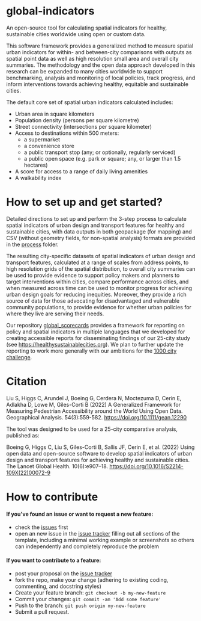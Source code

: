 # global-indicators

An open-source tool for calculating spatial indicators for healthy, sustainable cities worldwide using open or custom data.

This software framework provides a generalized method to measure spatial urban indicators for within- and between-city comparisons with outputs as spatial point data as well as high resolution small area and overall city summaries. The methodology and the open data approach developed in this research can be expanded to many cities worldwide to support benchmarking, analysis and monitoring of local policies, track progress, and inform interventions towards achieving healthy, equitable and sustainable cities.

The default core set of spatial urban indicators calculated includes:

- Urban area in square kilometers
- Population density (persons per square kilometre)
- Street connectivity (intersections per square kilometer)
- Access to destinations within 500 meters:  
    - a supermarket
    - a convenience store
    - a public transport stop (any; or optionally, regularly serviced)
    - a public open space (e.g. park or square; any, or larger than 1.5 hectares)
- A score for access to a range of daily living amenities
- A walkability index

# How to set up and get started?

Detailed directions to set up and perform the 3-step process to calculate spatial indicators of urban design and transport features for healthy and sustainable cities, with data outputs in both geopackage (for mapping) and CSV (without geometry fields, for non-spatial analysis) formats are provided in the [process](./process) folder.

The resulting city-specific datasets of spatial indicators of urban design and transport features, calculated at a range of scales from address points, to high resolution grids of the spatial distribution, to overall city summaries can be used to provide evidence to support policy makers and planners to target interventions within cities, compare performance across cities, and when measured across time can be used to monitor progress for achieving urban design goals for reducing inequities. Moreover, they provide a rich source of data for those advocating for disadvantaged and vulnerable community populations, to provide evidence for whether urban policies for where they live are serving their needs.

Our repository [global_scorecards](https://github.com/global-healthy-liveable-cities/global_scorecards) provides a framework for reporting on policy and spatial indicators in multiple languages that we developed for creating accessible reports for disseminating findings of our 25-city study (see https://healthysustainablecities.org). We plan to further update the reporting to work more generally with our ambitions for the [1000 city challenge](https://www.healthysustainablecities.org/1000cities).  

# Citation

Liu S, Higgs C, Arundel J, Boeing G, Cerdera N, Moctezuma D, Cerin E, Adlakha D, Lowe M, Giles-Corti B (2022) A Generalized Framework for Measuring Pedestrian Accessibility around the World Using Open Data. Geographical Analysis. 54(3):559-582. https://doi.org/10.1111/gean.12290 

The tool was designed to be used for a 25-city comparative analysis, published as:

Boeing G, Higgs C, Liu S, Giles-Corti B, Sallis JF, Cerin E, et al. (2022) Using open data and open-source software to develop spatial indicators of urban design and transport features for achieving healthy and sustainable cities. The Lancet Global Health. 10(6):e907–18. https://doi.org/10.1016/S2214-109X(22)00072-9 

# How to contribute

#### If you've found an issue or want to request a new feature:

  - check the [issues](https://github.com/global-healthy-liveable-cities/global-indicators/issues) first
  - open an new issue in the [issue tracker](https://github.com/global-healthy-liveable-cities/global-indicators/issues) filling out all sections of the template, including a minimal working example or screenshots so others can independently and completely reproduce the problem
  
#### If you want to contribute to a feature:

  - post your proposal on the [issue tracker](https://github.com/global-healthy-liveable-cities/global-indicators/issues)
  - fork the repo, make your change (adhering to existing coding, commenting, and docstring styles)
  - Create your feature branch: `git checkout -b my-new-feature`
  - Commit your changes: `git commit -am 'Add some feature'`
  - Push to the branch: `git push origin my-new-feature`
  - Submit a pull request.
